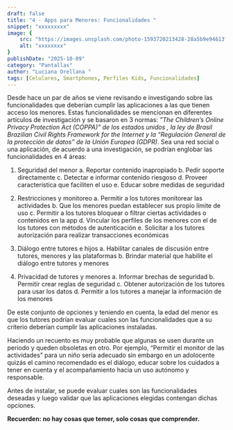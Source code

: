 ```yaml
---
draft: false
title: "4 - Apps para Menores: Funcionalidades "
snippet: "xxxxxxxxx"
image: {
    src: "https://images.unsplash.com/photo-1593720213428-28a5b9e94613?&fit=crop&w=430&h=240",
    alt: "xxxxxxxx"
}
publishDate: "2025-10-09"
category: "Pantallas"
author: "Luciana Orellana "
tags: [Celulares, Smartphones, Perfiles Kids, Funcionalidades]
---
```

Desde hace un par de años se viene revisando e investigando sobre las funcionalidades que deberían cumplir las aplicaciones a las que tienen acceso los menores. Estas funcionalidades se mencionan en diferentes artículos de investigación y se basaron en 3 normas: _”The Children’s Online Privacy Protection Act (COPPA)” de los estados unidos , la ley de Brasil Brazilian Civil Rights Framework for the Internet y  la “Regulación General de la protección de datos” de la Unión Europea (GDPR)_. Sea una red social o una aplicación, de acuerdo a una investigación, se podrían englobar las funcionalidades en 4 áreas: 

1. Seguridad del menor
   a. Reportar contenido inapropiado
   b. Pedir soporte directamente
   c. Detectar e informar contenido riesgoso
   d. Proveer característica que faciliten el uso
   e. Educar sobre medidas de seguridad

2. Restricciones y monitoreo
   a. Permitir a los tutores monitorear las actividades
   b. Que los menores puedan establecer sus propio límite de uso
   c. Permitir a los tutores bloquear o filtrar ciertas actividades o contenidos en la app
   d. Vincular los perfiles de los menores con el de los tutores con métodos de autenticación
   e. Solicitar a los tutores autorización para realizar transacciones económicas
   
3. Diálogo entre tutores e hijos
   a. Habilitar canales de discusión entre tutores, menores y las plataformas
   b. Brindar material que habilite el diálogo entre tutores y menores
4. Privacidad de tutores y menores
   a. Informar brechas de seguridad
   b. Permitir crear reglas de seguridad
   c. Obtener autorización de los tutores para usar los datos
   d. Permitir a los tutores a manejar la información de los menores
  
De este conjunto de opciones y teniendo en cuenta, la edad del menor es que los tutores podrían evaluar cuales son las funcionalidades que a su criterio deberían cumplir las aplicaciones instaladas. 

Haciendo un recuento es muy probable que algunas se usen durante un periodo y queden obsoletas en otro. Por ejemplo, “Permitir el monitor de las actividades” para un niño sería adecuado sin embargo en un adolocente quizás el camino recomendado es el diálogo, educar sobre los cuidados a tener en cuenta y el acompañamiento hacia un uso autónomo y responsable.

Antes de instalar, se puede evaluar cuales son las funcionalidades deseadas y luego validar que las aplicaciones elegidas contengan dichas opciones.

**Recuerden: no hay cosas que temer, solo cosas que comprender.**
